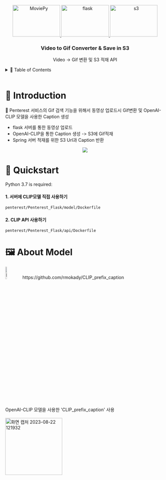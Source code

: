 <br />
<div align="center">
  <a href="https://zenml.io">
    <img alt="MoviePy" src="https://github.com/hufs0529/penterest/assets/81501114/da23f839-7e6a-4103-816c-dc34d4b9d0b2" alt="Logo" width="150" height="100">
    <img alt="flask" src="https://github.com/hufs0529/penterest/assets/81501114/12d4d126-20bb-4503-8450-d085750c8ae0" alt="Logo" width="150" height="100">
    <img alt="s3" src="https://github.com/hufs0529/penterest/assets/81501114/9bdbe708-6664-4a31-897f-921fd73e542f" alt="Logo" width="150" height="100">
  </a>

<h3 align="center">Video to Gif Converter & Save in S3</h3>

  <p align="center">
    Video -> Gif 변환 및 S3 적재 API
    <br />
  </p>
</div>

<!-- TABLE OF CONTENTS -->
<details>
  <summary>🏁 Table of Contents</summary>
  <ol>
    <li><a href="#-introduction">Introduction</a></li>
    <li><a href="#-quickstart">Quickstart</a></li>
    <li>
      <a href="#-create-your-own-mlops-platform">Create your own MLOps Platform</a>
      <ul>
        <li><a href="##-1-deploy-zenml">Deploy ZenML</a></li>
        <li><a href="#-2-deploy-stack-components">Deploy Stack Components</a></li>
        <li><a href="#-3-create-a-pipeline">Create a Pipeline</a></li>
        <li><a href="#-4-start-the-dashboard">Start the Dashboard</a></li>
      </ul>
    </li>
    <li><a href="#-roadmap">Roadmap</a></li>
    <li><a href="#-contributing-and-community">Contributing and Community</a></li>
    <li><a href="#-getting-help">Getting Help</a></li>
    <li><a href="#-license">License</a></li>
  </ol>
</details>

<br />

# 🤖 Introduction

🤹 Penterest 서비스의 Gif 검색 기능을 위해서 동영상 업로드시 Gif변환 및 OpenAI-CLIP 모델을 사용한 Caption 생성
-  flask 서버를 통한 동영상 업로드
-  OpenAI-CLIP을 통한 Caption 생성 -> S3에 Gif적재
-  Spring 서버 적재를 위한 S3 Url과 Caption 반환

<div align="center">
    <img src="docs/book/.gitbook/assets/stack.gif">
</div>

# 🤸 Quickstart

Python 3.7 is required:

#### 1. 서버에 CLIP모델 직접 사용하기 
```bash
penterest/Penterest_Flask/model/Dockerfile
```
#### 2. CLIP API 사용하기
```bash
penterest/Penterest_Flask/api/Dockerfile
```

# 🖼️ About Model
<div>
  <img src="https://github.com/hufs0529/penterest/assets/81501114/b736a7f4-43ca-47cb-ba82-14aea7a6f897" width="10%" height="10%" title="px(픽셀) 크기 설정" alt="RubberDuck"></img>
https://github.com/rmokady/CLIP_prefix_caption
</div>
</br>
</br>
</br>
OpenAI-CLIP 모델을 사용한 'CLIP_prefix_caption' 사용
</br>
</br>
<div>
<img width="180" alt="화면 캡처 2023-08-22 121932" src="https://github.com/hufs0529/penterest/assets/81501114/0cd9a49c-825d-40a9-aa1b-6e1049357718">
</div>
